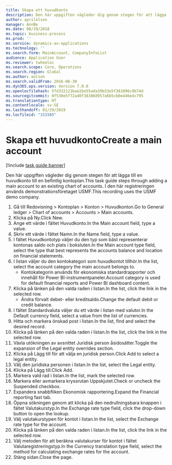 ```yaml
---
title: Skapa ett huvudkonto
description: Den här uppgiften vägleder dig genom stegen för att lägga till en huvudkonto till en befintlig kontoplan.
author: aprilolson
manager: AnnBe
ms.date: 08/29/2018
ms.topic: business-process
ms.prod: ''
ms.service: dynamics-ax-applications
ms.technology: ''
ms.search.form: MainAccount, CompanyInfoList
audience: Application User
ms.reviewer: twheeloc
ms.search.scope: Core, Operations
ms.search.region: Global
ms.author: aolson
ms.search.validFrom: 2016-06-30
ms.dyn365.ops.version: Version 7.0.0
ms.openlocfilehash: 5fd332121bae2be55ada39b33e5f381096c9b74d
ms.sourcegitcommit: 0f530e5f72a40f383868957a6b5cb0e446e4c795
ms.translationtype: HT
ms.contentlocale: sv-SE
ms.lasthandoff: 01/29/2019
ms.locfileid: "331585"
---
```

# <a name="create-a-main-account"></a><span data-ttu-id="d89e2-103">Skapa ett huvudkonto</span><span class="sxs-lookup"><span data-stu-id="d89e2-103">Create a main account</span></span>

[!include [task guide banner](../../includes/task-guide-banner.md)]

<span data-ttu-id="d89e2-104">Den här uppgiften vägleder dig genom stegen för att lägga till en huvudkonto till en befintlig kontoplan.</span><span class="sxs-lookup"><span data-stu-id="d89e2-104">This task guide steps through adding a main account to an existing chart of accounts.</span></span> <span data-ttu-id="d89e2-105">I den här registreringen används demonstrationsföretaget USMF.</span><span class="sxs-lookup"><span data-stu-id="d89e2-105">This recording uses the USMF demo company.</span></span>  

1. <span data-ttu-id="d89e2-106">Gå till Redovisning > Kontoplan > Konton > Huvudkonton.</span><span class="sxs-lookup"><span data-stu-id="d89e2-106">Go to General ledger > Chart of accounts > Accounts > Main accounts.</span></span>
2. <span data-ttu-id="d89e2-107">Klicka på Ny.</span><span class="sxs-lookup"><span data-stu-id="d89e2-107">Click New.</span></span>
3. <span data-ttu-id="d89e2-108">Ange ett värde i fältet Huvudkonto.</span><span class="sxs-lookup"><span data-stu-id="d89e2-108">In the Main account field, type a value.</span></span>
4. <span data-ttu-id="d89e2-109">Skriv ett värde i fältet Namn.</span><span class="sxs-lookup"><span data-stu-id="d89e2-109">In the Name field, type a value.</span></span>
5. <span data-ttu-id="d89e2-110">I fältet Huvudkontotyp väljer du den typ som bäst representerar kontonas saldo och plats i boksluten.</span><span class="sxs-lookup"><span data-stu-id="d89e2-110">In the Main account type field, select the type that best represents the accounts balance and location on financial statements.</span></span>
6. <span data-ttu-id="d89e2-111">I listan väljer du den kontokategori som huvudkontot tillhör.</span><span class="sxs-lookup"><span data-stu-id="d89e2-111">In the list, select the account category the main account belongs to.</span></span>
    * <span data-ttu-id="d89e2-112">Kontokategorin används för ekonomiska standardrapporter och innehåll för Power BI-instrumentpaneler.</span><span class="sxs-lookup"><span data-stu-id="d89e2-112">Account category is used for default financial reports and Power BI dashboard content.</span></span>  
7. <span data-ttu-id="d89e2-113">Klicka på länken på den valda raden i listan.</span><span class="sxs-lookup"><span data-stu-id="d89e2-113">In the list, click the link in the selected row.</span></span>
    * <span data-ttu-id="d89e2-114">Ändra förvalt debet- eller kreditsaldo.</span><span class="sxs-lookup"><span data-stu-id="d89e2-114">Change the default debit or credit balance.</span></span>  
8. <span data-ttu-id="d89e2-115">I fältet Standardvaluta väljer du ett värde i listan med valutor.</span><span class="sxs-lookup"><span data-stu-id="d89e2-115">In the Default currency field, select a value from the list of currencies.</span></span>
9. <span data-ttu-id="d89e2-116">Hitta och markera önskad post i listan.</span><span class="sxs-lookup"><span data-stu-id="d89e2-116">In the list, find and select the desired record.</span></span>
10. <span data-ttu-id="d89e2-117">Klicka på länken på den valda raden i listan.</span><span class="sxs-lookup"><span data-stu-id="d89e2-117">In the list, click the link in the selected row.</span></span>
11. <span data-ttu-id="d89e2-118">Växla utökningen av avsnittet Juridisk person åsidosätter.</span><span class="sxs-lookup"><span data-stu-id="d89e2-118">Toggle the expansion of the Legal entity overrides section.</span></span>
12. <span data-ttu-id="d89e2-119">Klicka på Lägg till för att välja en juridisk person.</span><span class="sxs-lookup"><span data-stu-id="d89e2-119">Click Add to select a legal entity.</span></span>
13. <span data-ttu-id="d89e2-120">Välj den juridiska personen i listan.</span><span class="sxs-lookup"><span data-stu-id="d89e2-120">In the list, select the Legal entity.</span></span>
14. <span data-ttu-id="d89e2-121">Klicka på Lägg till.</span><span class="sxs-lookup"><span data-stu-id="d89e2-121">Click Add.</span></span>
15. <span data-ttu-id="d89e2-122">Markera vald rad i listan.</span><span class="sxs-lookup"><span data-stu-id="d89e2-122">In the list, mark the selected row.</span></span>
16. <span data-ttu-id="d89e2-123">Markera eller avmarkera kryssrutan Uppskjutet.</span><span class="sxs-lookup"><span data-stu-id="d89e2-123">Check or uncheck the Suspended checkbox.</span></span>
17. <span data-ttu-id="d89e2-124">Expandera snabbfliken Ekonomisk rapportering.</span><span class="sxs-lookup"><span data-stu-id="d89e2-124">Expand the Financial reporting fast tab.</span></span>
18. <span data-ttu-id="d89e2-125">Öppna sökningen genom att klicka på den nedrullningsbara knappen i fältet Valutakurstyp.</span><span class="sxs-lookup"><span data-stu-id="d89e2-125">In the Exchange rate type field, click the drop-down button to open the lookup.</span></span>
19. <span data-ttu-id="d89e2-126">Välj valutakurstypen för kontot i listan.</span><span class="sxs-lookup"><span data-stu-id="d89e2-126">In the list, select the Exchange rate type for the account.</span></span>
20. <span data-ttu-id="d89e2-127">Klicka på länken på den valda raden i listan.</span><span class="sxs-lookup"><span data-stu-id="d89e2-127">In the list, click the link in the selected row.</span></span>
21. <span data-ttu-id="d89e2-128">Välj metoden för att beräkna valutakurser för kontot i fältet Valutaregistreringstyp.</span><span class="sxs-lookup"><span data-stu-id="d89e2-128">In the Currency translation type field, select the method for calculating exchange rates for the account.</span></span>
22. <span data-ttu-id="d89e2-129">Stäng sidan.</span><span class="sxs-lookup"><span data-stu-id="d89e2-129">Close the page.</span></span>


